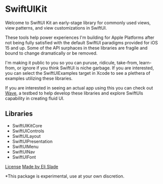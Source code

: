 # SwiftUIKit

Welcome to SwiftUI Kit an early-stage library for commonly used views, view patterns, and view customizations in SwiftUI.

These tools help power experiences I'm building for Apple Platforms after not being fully satisfied with the default SwiftUI paradigms provided for iOS 15 and up. Some of the API surphaces in these libraries are fragile and bound to change dramatically or be removed.

I'm making it public to you so you can puruse, ridicule, take-from, learn-from, or ignore if you think SwiftUI is niche garbage. If you are interested, you can select the SwiftUIExamples target in Xcode to see a plethera of examples utilizing these libraries.

If you are interested in seeing an actual app using this you can check out [Wave](https://apps.apple.com/us/app/wave-player/id1559115501), a testbed to help develop these libraries and explore SwiftUIs capability in creating fluid UI.

## Libraries

- SwiftUIKitCore
- SwiftUIControls
- SwiftUILayout
- SwiftUIPresentation
- SwiftUIMenu
- SwiftUINav
- SwiftUIFont


[License](./LICENSE.md)
[Made by Eli Slade](https://elislade.com)


*This package is experimental, use at your own discretion.
